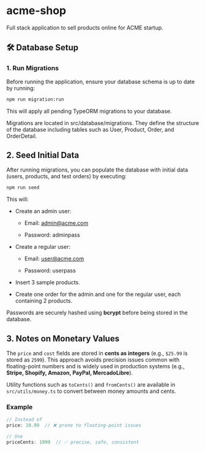 # acme-shop
Full stack application to sell products online for ACME startup.

## 🛠️ Database Setup

### 1. Run Migrations

Before running the application, ensure your database schema is up to date by running:

```bash
npm run migration:run
```

This will apply all pending TypeORM migrations to your database.

Migrations are located in src/database/migrations. They define the structure of the database including tables such as User, Product, Order, and OrderDetail.

## 2. Seed Initial Data

After running migrations, you can populate the database with initial data (users, products, and test orders) by executing:

```bash
npm run seed
```
This will:

- Create an admin user:

  - Email: admin@acme.com

  - Password: adminpass

- Create a regular user:

  - Email: user@acme.com

  - Password: userpass

- Insert 3 sample products.

- Create one order for the admin and one for the regular user, each containing 2 products.

Passwords are securely hashed using **bcrypt** before being stored in the database.


## 3. Notes on Monetary Values
The `price` and `cost` fields are stored in **cents as integers** (e.g., `$25.99` is stored as `2599`).
This approach avoids precision issues common with floating-point numbers and is widely used in production systems (e.g., **Stripe, Shopify, Amazon, PayPal, MercadoLibre**).

Utility functions such as `toCents()` and `fromCents()` are available in `src/utils/money.ts` to convert between money amounts and cents.

### Example

```ts
// Instead of
price: 19.99  // ❌ prone to floating-point issues

// Use
priceCents: 1999  // ✅ precise, safe, consistent
```



